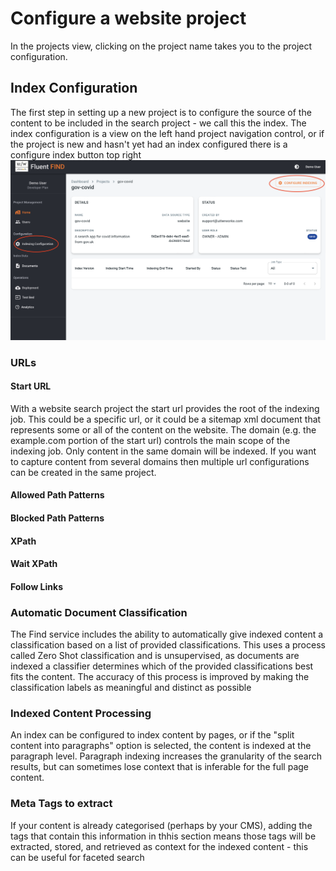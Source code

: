 # Configure a website project
In the projects view, clicking on the project name takes you to the project configuration.

## Index Configuration

The first step in setting up a new project is to configure the source of the content to be included in the search project - we call this the index. The index configuration is a view on the left hand project navigation control, or if the project is new and hasn't yet had an index configured there is a configure index button top right
![Project View](../img/new-project-home.png)

### URLs
#### Start URL
With a website search project the start url provides the root of the indexing job. This could be a specific url, or it could be a sitemap xml document that represents some or all of the content on the website. The domain (e.g. the example.com portion of the start url) controls the main scope of the indexing job. Only content in the same domain will be indexed. If you want to capture content from several domains then multiple url configurations can be created in the same project. 

#### Allowed Path Patterns

#### Blocked Path Patterns

#### XPath

#### Wait XPath

#### Follow Links

### Automatic Document Classification
The Find service includes the ability to automatically give indexed content a classification based on a list of provided classifications. This uses a process called Zero Shot classification and is unsupervised, as documents are indexed a classifier determines which of the provided classifications best fits the content. The accuracy of this process is improved by making the classification labels as meaningful and distinct as possible

### Indexed Content Processing
An index can be configured to index content by pages, or if the "split content into paragraphs" option is selected, the content is indexed at the paragraph level. Paragraph indexing increases the granularity of the search results, but can sometimes lose context that is inferable for the full page content.

### Meta Tags to extract
If your content is already categorised (perhaps by your CMS), adding the tags that contain this information in thhis section means those tags will be extracted, stored, and retrieved as context for the indexed content - this can be useful for faceted search

